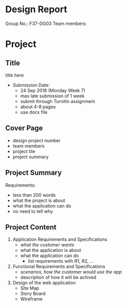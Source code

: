 # Design Report

Group No.: F37-DG03
Team members:

# Project

## Title

title here

- Submission Date:
    - 24 Sep 2018 (Monday Week 7)
    - max late submission of 1 week
    - submit through Turnitin assignment
    - about 4-8 pages
    - use docx file

## Cover Page

- design project number
- team members
- project tile
- project summary

## Project Summary

Requirements:

- less than 200 words
- what the project is about
- what the application can do
- no need to tell why

## Project Content

1. Application Requirements and Specifications
    - *what the customer wants*
    - what the application is about
    - what the application can do
        - list requirements with R1, R2, ...
2. Functional Requirements and Specifications
    - *scenarios, how the customer would use the app*
    - description of how it will be achived
3. Design of the web application
    - Site Map
    - Story Board
    - Wireframe
